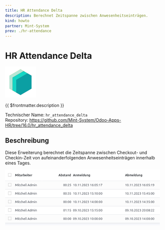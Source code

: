 ```yaml
---
title: HR Attendance Delta
description: Berechnet Zeitspanne zwischen Anwesenheitseinträgen.
kind: howto
partner: Mint-System
prev: ./hr-attendance
---
```

# HR Attendance Delta
![icon_oms_box](attachments/icons_odoo_mint_system.png)

{{ $frontmatter.description }}

Technischer Name: `hr_attendance_delta`\
Repository: <https://github.com/Mint-System/Odoo-Apps-HR/tree/16.0/hr_attendance_delta>

## Beschreibung

Diese Erweiterung berechnet die Zeitspanne zwischen Checkout- und Checkin-Zeit von aufeinanderfolgenden Anwesenheitseinträgen innerhalb eines Tages.

![](attachments/Hr%20Attendance%20Delta.png)
